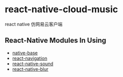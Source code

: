# react-native-cloud-music
react native 仿网易云客户端


## React-Native Modules In Using

* [native-base](https://github.com/GeekyAnts/NativeBase)
* [react-navigation](https://github.com/react-navigation/react-navigation)
* [react-native-sound](https://github.com/zmxv/react-native-sound)
* [react-native-blur](https://github.com/react-native-community/react-native-blur)
